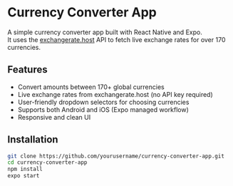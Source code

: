 # Currency Converter App

A simple currency converter app built with React Native and Expo.  
It uses the [exchangerate.host](https://exchangerate.host) API to fetch live exchange rates for over 170 currencies.

## Features

- Convert amounts between 170+ global currencies
- Live exchange rates from exchangerate.host (no API key required)
- User-friendly dropdown selectors for choosing currencies
- Supports both Android and iOS (Expo managed workflow)
- Responsive and clean UI

## Installation

```bash
git clone https://github.com/yourusername/currency-converter-app.git
cd currency-converter-app
npm install
expo start